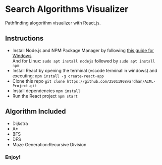 # Search Algorithms Visualizer

Pathfinding alogorithm visualizer with React.js.

## Instructions

- Install Node.js and NPM Package Manager by following [this guide for Windows](https://phoenixnap.com/kb/install-node-js-npm-on-windows) <br>
And for Linux: `sudo apt install nodejs` followed by `sudo apt install npm`
- Install React by opening the terminal (vscode terminal in windows) and executing:  `npm install -g create-react-app`
- Clone this repo `git clone https://github.com/25011908vardhan/AIML-Project.git`
- Install dependencies `npm install`
- Run the React project `npm start`


## Algorithm Included

- Dijkstra
- A\*
- BFS
- DFS
- Maze Generation:Recursive Division


### Enjoy!
